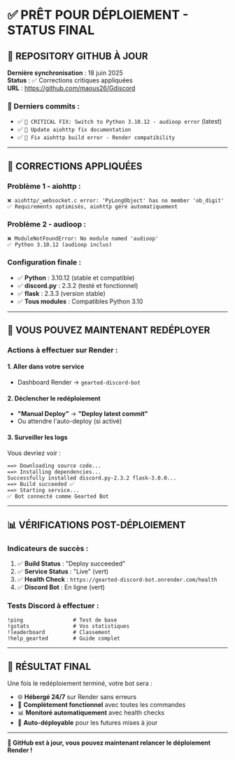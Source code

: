 # ✅ PRÊT POUR DÉPLOIEMENT - STATUS FINAL

## 🎯 **REPOSITORY GITHUB À JOUR**

**Dernière synchronisation** : 18 juin 2025  
**Status** : ✅ Corrections critiques appliquées  
**URL** : https://github.com/maous26/Gdiscord

### **📝 Derniers commits :**
- ✅ `🔧 CRITICAL FIX: Switch to Python 3.10.12 - audioop error` (latest)
- ✅ `📝 Update aiohttp fix documentation` 
- ✅ `🔧 Fix aiohttp build error - Render compatibility`

---

## 🔧 **CORRECTIONS APPLIQUÉES**

### **Problème 1 - aiohttp :**
```
❌ aiohttp/_websocket.c error: 'PyLongObject' has no member 'ob_digit'
✅ Requirements optimisés, aiohttp géré automatiquement
```

### **Problème 2 - audioop :**
```
❌ ModuleNotFoundError: No module named 'audioop'
✅ Python 3.10.12 (audioop inclus)
```

### **Configuration finale :**
- ✅ **Python** : 3.10.12 (stable et compatible)
- ✅ **discord.py** : 2.3.2 (testé et fonctionnel)
- ✅ **flask** : 2.3.3 (version stable)
- ✅ **Tous modules** : Compatibles Python 3.10

---

## 🚀 **VOUS POUVEZ MAINTENANT REDÉPLOYER**

### **Actions à effectuer sur Render :**

#### **1. Aller dans votre service**
- Dashboard Render → `gearted-discord-bot`

#### **2. Déclencher le redéploiement**
- **"Manual Deploy"** → **"Deploy latest commit"**
- Ou attendre l'auto-deploy (si activé)

#### **3. Surveiller les logs**
Vous devriez voir :
```
==> Downloading source code...
==> Installing dependencies...
Successfully installed discord.py-2.3.2 flask-3.0.0...
==> Build succeeded ✅
==> Starting service...
✅ Bot connecté comme Gearted Bot
```

---

## 📊 **VÉRIFICATIONS POST-DÉPLOIEMENT**

### **Indicateurs de succès :**
1. ✅ **Build Status** : "Deploy succeeded"
2. ✅ **Service Status** : "Live" (vert)  
3. ✅ **Health Check** : `https://gearted-discord-bot.onrender.com/health`
4. ✅ **Discord Bot** : En ligne (vert)

### **Tests Discord à effectuer :**
```discord
!ping                # Test de base
!gstats              # Vos statistiques
!leaderboard         # Classement
!help_gearted        # Guide complet
```

---

## 🎊 **RÉSULTAT FINAL**

Une fois le redéploiement terminé, votre bot sera :
- 🌐 **Hébergé 24/7** sur Render sans erreurs
- 🤖 **Complètement fonctionnel** avec toutes les commandes
- 📊 **Monitoré automatiquement** avec health checks
- 🔄 **Auto-déployable** pour les futures mises à jour

---

**🎯 GitHub est à jour, vous pouvez maintenant relancer le déploiement Render !**
